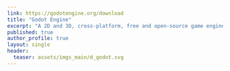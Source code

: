 ```yaml
---
link: https://godotengine.org/download
title: "Godot Engine"
excerpt: "A 2D and 3D, cross-platform, free and open-source game engine thats powers Rakugo"
published: true
author_profile: true
layout: single
header:
  teaser: assets/imgs_main/d_godot.svg
---
```

